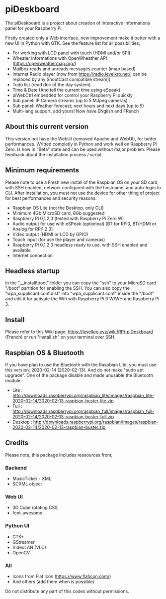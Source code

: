 # piDeskboard
The piDeskboard is a project about creation of interactive informations panel for your Raspberry Pi.

Firstly created only a Web interface, new improvement make it better with a new UI in Python with GTK.
See the feature list for all possibilities;

* For working with LCD panel with touch (HDMI and/or SPI)
* Wheater informations with OpenWheather API (https://openweathermap.org/)
* Mailbox reads and unreads messages counter (imap based)
* Internet Radio player (now from https://radio.levelkro.net/, can be replaced by any ShoutCast compatible stream))
* Todo list (read doc of the day system)
* Time & Date (And tell the current time using eSpeak)
* piWebCtrl embedded for control your Raspberry Pi quickly
* Sub panel: IP Camera streams (up to 5 MJpeg cameras)
* Sub panel: Weather forecast; next hours and next days (up to 5)
* Multi-lang support, add yours! Now have ENglish and FRench

## About this current version
This version not have the WebUI (removed Apache and WebUI), for better performances. Writted completly in Python and work well on Raspberry Pi Zero.
Is now in "Beta" state and can be used without major problem. Please feedback about the installation process / script.

## Minimum requirements
Please note to use a Fresh new install of the Raspbian OS on your SD card, with SSH enabled, network configured with the hostname, and auto-login to CLI.
After installation, you must not use the device for other thing of project for best performances and security reasons.

* Raspbian OS Lite (not the Desktop, only CLI)
* Minimum 4Gb MicroSD card, 8Gb suggested
* Raspberry Pi 0,1,2,3 (tested with Raspberry Pi Zero W)
* Audio output for use with eSPeak (optionnal) (BT for RPi0, BT/HDMI or Analog for RPi1,2,3)
* Video output (HDMI or LCD by GPIO)
* Touch input (for use the player and cameras)
* Raspberry Pi 0,1,2,3 headless ready to use, with SSH enabled and available
* Internet connection

## Headless startup
In the "__install\boot" folder you can copy the "ssh" to your MicroSD card "/boot" partition for enabling the SSH.
You can also copy the "wpa_supplicant.conf.dist" into "wpa_supplicant.conf" inside the "/boot" and edit it for activate the Wifi with Raspberry Pi 0 W/WH and Raspberry Pi 3.

## Install
Please refer to this Wiki page; https://levelkro.xyz/wiki/RPi-piDeskboard (French) or run "install.sh" on your terminal over SSH.

## Raspbian OS & Bluetooth
If you have plan to use the Bluetooth with the Raspbian Lite, you must use this version; 2020-02-14 (2020-02-13). And do not make "sudo apt upgrade". One of the package disable and made unusable the Bluetooth module.

* Lite : http://downloads.raspberrypi.org/raspbian_lite/images/raspbian_lite-2020-02-14/2020-02-13-raspbian-buster-lite.zip
* Full : http://downloads.raspberrypi.org/raspbian_full/images/raspbian_full-2020-02-14/2020-02-13-raspbian-buster-full.zip
* Desktop : http://downloads.raspberrypi.org/raspbian/images/raspbian-2020-02-14/2020-02-13-raspbian-buster.zip

## Credits
Please note, this package includes ressources from;

### Backend
* MusicTicker - XML
* SCXML object

### Web UI
* 3D Cube rotating CSS
* font-awesome

### Python UI
* GTK+ 
* GStreamer
* VideoLAN (VLC)
* OpenCV

### All
* Icons from Flat Icon (https://www.flaticon.com/)
* And others (add them when is possible)

Do not distribute any part of this codes without permissions. 
